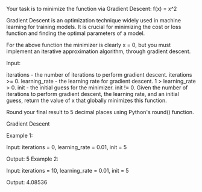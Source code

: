 Your task is to minimize the function via Gradient Descent: 
f(x) = x^2

Gradient Descent is an optimization technique widely used in machine learning for training models. It is crucial for minimizing the cost or loss function and finding the optimal parameters of a model.

For the above function the minimizer is clearly x = 0, but you must implement an iterative approximation algorithm, through gradient descent.

Input:

iterations - the number of iterations to perform gradient descent. iterations >= 0.
learning_rate - the learning rate for gradient descent. 1 > learning_rate > 0.
init - the initial guess for the minimizer. init != 0.
Given the number of iterations to perform gradient descent, the learning rate, and an initial guess, return the value of x that globally minimizes this function.

Round your final result to 5 decimal places using Python's round() function.

Gradient Descent

Example 1:

Input: 
iterations = 0, learning_rate = 0.01, init = 5

Output:
5
Example 2:

Input: 
iterations = 10, learning_rate = 0.01, init = 5

Output:
4.08536